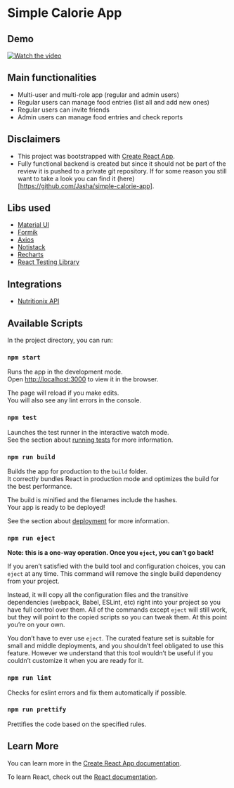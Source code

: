 # Simple Calorie App

## Demo

[![Watch the video](https://i9.ytimg.com/vi/Tlw76la7kdA/mq2.jpg?sqp=CKC7gI8G&rs=AOn4CLAPCINBMzjL8nA_DFvUDvrbc_tfNw)](https://youtu.be/Tlw76la7kdA)

## Main functionalities

- Multi-user and multi-role app (regular and admin users)
- Regular users can manage food entries (list all and add new ones)
- Regular users can invite friends
- Admin users can manage food entries and check reports

## Disclaimers

- This project was bootstrapped with [Create React App](https://github.com/facebook/create-react-app).
- Fully functional backend is created but since it should not be part of the review it is pushed to a private git repository. If for some reason you still want to take a look you can find it (here)[https://github.com/Jasha/simple-calorie-app].

## Libs used

- [Material UI](https://mui.com/getting-started/installation/)
- [Formik](https://formik.org/docs/overview)
- [Axios](https://axios-http.com/docs/intro)
- [Notistack](https://iamhosseindhv.com/notistack)
- [Recharts](https://recharts.org/en-US/)
- [React Testing Library](https://testing-library.com/docs/react-testing-library/intro/)

## Integrations

- [Nutritionix API](https://developer.nutritionix.com/)

## Available Scripts

In the project directory, you can run:

### `npm start`

Runs the app in the development mode.\
Open [http://localhost:3000](http://localhost:3000) to view it in the browser.

The page will reload if you make edits.\
You will also see any lint errors in the console.

### `npm test`

Launches the test runner in the interactive watch mode.\
See the section about [running tests](https://facebook.github.io/create-react-app/docs/running-tests) for more information.

### `npm run build`

Builds the app for production to the `build` folder.\
It correctly bundles React in production mode and optimizes the build for the best performance.

The build is minified and the filenames include the hashes.\
Your app is ready to be deployed!

See the section about [deployment](https://facebook.github.io/create-react-app/docs/deployment) for more information.

### `npm run eject`

**Note: this is a one-way operation. Once you `eject`, you can’t go back!**

If you aren’t satisfied with the build tool and configuration choices, you can `eject` at any time. This command will remove the single build dependency from your project.

Instead, it will copy all the configuration files and the transitive dependencies (webpack, Babel, ESLint, etc) right into your project so you have full control over them. All of the commands except `eject` will still work, but they will point to the copied scripts so you can tweak them. At this point you’re on your own.

You don’t have to ever use `eject`. The curated feature set is suitable for small and middle deployments, and you shouldn’t feel obligated to use this feature. However we understand that this tool wouldn’t be useful if you couldn’t customize it when you are ready for it.

### `npm run lint`

Checks for eslint errors and fix them automatically if possible.

### `npm run prettify`

Prettifies the code based on the specified rules.

## Learn More

You can learn more in the [Create React App documentation](https://facebook.github.io/create-react-app/docs/getting-started).

To learn React, check out the [React documentation](https://reactjs.org/).
